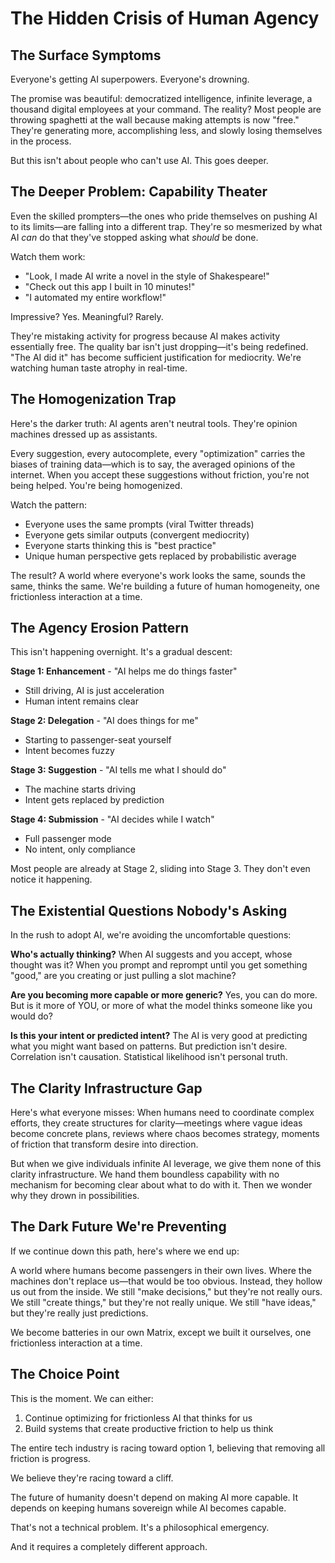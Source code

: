 # The Hidden Crisis of Human Agency

## The Surface Symptoms

Everyone's getting AI superpowers. Everyone's drowning.

The promise was beautiful: democratized intelligence, infinite leverage, a thousand digital employees at your command. The reality? Most people are throwing spaghetti at the wall because making attempts is now "free." They're generating more, accomplishing less, and slowly losing themselves in the process.

But this isn't about people who can't use AI. This goes deeper.

## The Deeper Problem: Capability Theater

Even the skilled prompters—the ones who pride themselves on pushing AI to its limits—are falling into a different trap. They're so mesmerized by what AI *can* do that they've stopped asking what *should* be done.

Watch them work:
- "Look, I made AI write a novel in the style of Shakespeare!"
- "Check out this app I built in 10 minutes!"
- "I automated my entire workflow!"

Impressive? Yes. Meaningful? Rarely.

They're mistaking activity for progress because AI makes activity essentially free. The quality bar isn't just dropping—it's being redefined. "The AI did it" has become sufficient justification for mediocrity. We're watching human taste atrophy in real-time.

## The Homogenization Trap

Here's the darker truth: AI agents aren't neutral tools. They're opinion machines dressed up as assistants.

Every suggestion, every autocomplete, every "optimization" carries the biases of training data—which is to say, the averaged opinions of the internet. When you accept these suggestions without friction, you're not being helped. You're being homogenized.

Watch the pattern:
- Everyone uses the same prompts (viral Twitter threads)
- Everyone gets similar outputs (convergent mediocrity)
- Everyone starts thinking this is "best practice"
- Unique human perspective gets replaced by probabilistic average

The result? A world where everyone's work looks the same, sounds the same, thinks the same. We're building a future of human homogeneity, one frictionless interaction at a time.

## The Agency Erosion Pattern

This isn't happening overnight. It's a gradual descent:

**Stage 1: Enhancement** - "AI helps me do things faster"
- Still driving, AI is just acceleration
- Human intent remains clear

**Stage 2: Delegation** - "AI does things for me"
- Starting to passenger-seat yourself
- Intent becomes fuzzy

**Stage 3: Suggestion** - "AI tells me what I should do"
- The machine starts driving
- Intent gets replaced by prediction

**Stage 4: Submission** - "AI decides while I watch"
- Full passenger mode
- No intent, only compliance

Most people are already at Stage 2, sliding into Stage 3. They don't even notice it happening.

## The Existential Questions Nobody's Asking

In the rush to adopt AI, we're avoiding the uncomfortable questions:

**Who's actually thinking?** When AI suggests and you accept, whose thought was it? When you prompt and reprompt until you get something "good," are you creating or just pulling a slot machine?

**Are you becoming more capable or more generic?** Yes, you can do more. But is it more of YOU, or more of what the model thinks someone like you would do?

**Is this your intent or predicted intent?** The AI is very good at predicting what you might want based on patterns. But prediction isn't desire. Correlation isn't causation. Statistical likelihood isn't personal truth.

## The Clarity Infrastructure Gap

Here's what everyone misses: When humans need to coordinate complex efforts, they create structures for clarity—meetings where vague ideas become concrete plans, reviews where chaos becomes strategy, moments of friction that transform desire into direction.

But when we give individuals infinite AI leverage, we give them none of this clarity infrastructure. We hand them boundless capability with no mechanism for becoming clear about what to do with it. Then we wonder why they drown in possibilities.

## The Dark Future We're Preventing

If we continue down this path, here's where we end up:

A world where humans become passengers in their own lives. Where the machines don't replace us—that would be too obvious. Instead, they hollow us out from the inside. We still "make decisions," but they're not really ours. We still "create things," but they're not really unique. We still "have ideas," but they're really just predictions.

We become batteries in our own Matrix, except we built it ourselves, one frictionless interaction at a time.

## The Choice Point

This is the moment. We can either:

1. Continue optimizing for frictionless AI that thinks for us
2. Build systems that create productive friction to help us think

The entire tech industry is racing toward option 1, believing that removing all friction is progress.

We believe they're racing toward a cliff.

The future of humanity doesn't depend on making AI more capable. It depends on keeping humans sovereign while AI becomes capable.

That's not a technical problem. It's a philosophical emergency.

And it requires a completely different approach.